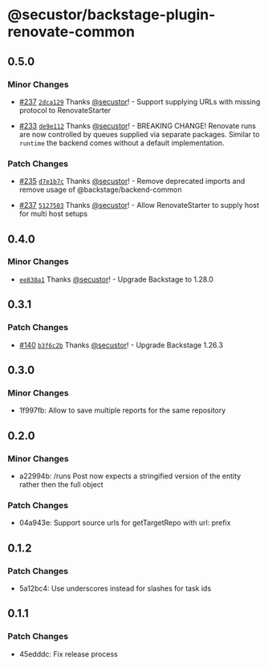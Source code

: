 # @secustor/backstage-plugin-renovate-common

## 0.5.0

### Minor Changes

- [#237](https://github.com/secustor/backstage-plugins/pull/237) [`2dca129`](https://github.com/secustor/backstage-plugins/commit/2dca129a5d53a2b2afa8ea445e37a63feaabf139) Thanks [@secustor](https://github.com/secustor)! - Support supplying URLs with missing protocol to RenovateStarter

- [#233](https://github.com/secustor/backstage-plugins/pull/233) [`de9e112`](https://github.com/secustor/backstage-plugins/commit/de9e1125ba87d7d43efb632f5643a52c87dbe0ac) Thanks [@secustor](https://github.com/secustor)! - BREAKING CHANGE! Renovate runs are now controlled by queues supplied via separate packages. Similar to `runtime` the backend comes without a default implementation.

### Patch Changes

- [#235](https://github.com/secustor/backstage-plugins/pull/235) [`d7e1b7c`](https://github.com/secustor/backstage-plugins/commit/d7e1b7ca9a9903ef8b8616f7e018a4a93647a621) Thanks [@secustor](https://github.com/secustor)! - Remove deprecated imports and remove usage of @backstage/backend-common

- [#237](https://github.com/secustor/backstage-plugins/pull/237) [`5127503`](https://github.com/secustor/backstage-plugins/commit/51275030592f999140fce2fea25f54d0fd2ae8f8) Thanks [@secustor](https://github.com/secustor)! - Allow RenovateStarter to supply host for multi host setups

## 0.4.0

### Minor Changes

- [`ee838a1`](https://github.com/secustor/backstage-plugins/commit/ee838a1c665a5fff27b1fe68758fb805125d9b95) Thanks [@secustor](https://github.com/secustor)! - Upgrade Backstage to 1.28.0

## 0.3.1

### Patch Changes

- [#140](https://github.com/secustor/backstage-plugins/pull/140) [`b3f6c2b`](https://github.com/secustor/backstage-plugins/commit/b3f6c2bff76b15371b100a5d3d71b46dd59275b1) Thanks [@secustor](https://github.com/secustor)! - Upgrade Backstage 1.26.3

## 0.3.0

### Minor Changes

- 1f997fb: Allow to save multiple reports for the same repository

## 0.2.0

### Minor Changes

- a22994b: /runs Post now expects a stringified version of the entity rather then the full object

### Patch Changes

- 04a943e: Support source urls for getTargetRepo with url: prefix

## 0.1.2

### Patch Changes

- 5a12bc4: Use underscores instead for slashes for task ids

## 0.1.1

### Patch Changes

- 45edddc: Fix release process
